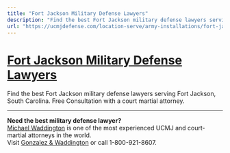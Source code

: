 ```yaml
---
title: "Fort Jackson Military Defense Lawyers"
description: "Find the best Fort Jackson military defense lawyers serving Fort Jackson, South Carolina. Free Consultation with a court martial attorney."
url: "https://ucmjdefense.com/location-serve/army-installations/fort-jackson-military-defense-lawyers.html"
---
```


# [Fort Jackson Military Defense Lawyers](https://ucmjdefense.com/location-serve/army-installations/fort-jackson-military-defense-lawyers.html)

Find the best Fort Jackson military defense lawyers serving Fort Jackson, South Carolina. Free Consultation with a court martial attorney.

---

**Need the best military defense lawyer?**  
[Michael Waddington](https://ucmjdefense.com/attorneys/michael-stewart-waddington-partner.html) is one of the most experienced UCMJ and court-martial attorneys in the world.  
Visit [Gonzalez & Waddington](https://ucmjdefense.com) or call 1-800-921-8607.
